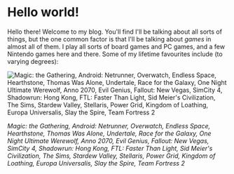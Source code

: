 # Hello world!

Hello there! Welcome to my blog. You'll find I'll be talking about all sorts of things, but the one common factor is that I'll be talking about _games_ in almost all of them. I play all sorts of board games and PC games, and a few Nintendo games here and there. Some of my lifetime favourites include (to varying degrees):

![Magic: the Gathering, Android: Netrunner, Overwatch, Endless Space, Hearthstone, Thomas Was Alone, Undertale, Race for the Galaxy, One Night Ultimate Werewolf, Anno 2070, Evil Genius, Fallout: New Vegas, SimCity 4, Shadowrun: Hong Kong, FTL: Faster Than Light, Sid Meier's Civilization, The Sims, Stardew Valley, Stellaris, Power Grid, Kingdom of Loathing, Europa Universalis, Slay the Spire, Team Fortress 2][games]

_Magic: the Gathering, Android: Netrunner, Overwatch, Endless Space, Hearthstone, Thomas Was Alone, Undertale, Race for the Galaxy, One Night Ultimate Werewolf, Anno 2070, Evil Genius, Fallout: New Vegas, SimCity 4, Shadowrun: Hong Kong, FTL: Faster Than Light, Sid Meier's Civilization, The Sims, Stardew Valley, Stellaris, Power Grid, Kingdom of Loathing, Europa Universalis, Slay the Spire, Team Fortress 2_

[games]: favouriteGames "Selection of favourites"
